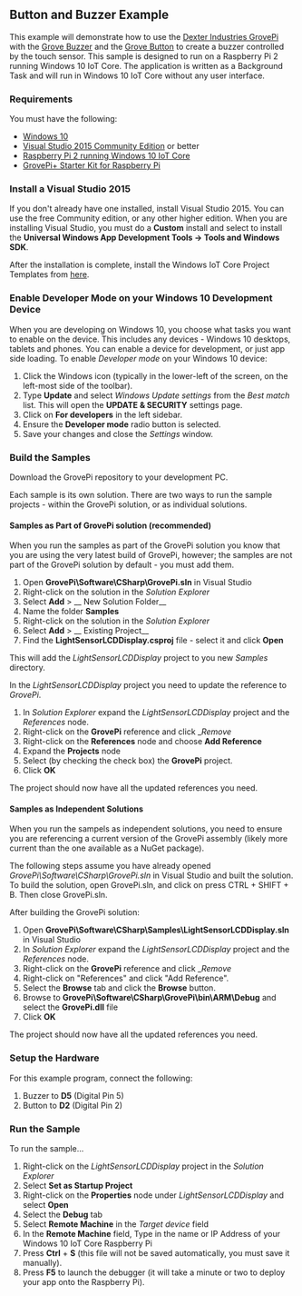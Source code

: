## **Button and Buzzer Example**
This example will demonstrate how to use the [Dexter Industries GrovePi](http://www.dexterindustries.com/grovepi-starter-kit/) with the [Grove Buzzer](http://www.dexterindustries.com/shop/grove-buzzer/) and the  [Grove Button](http://www.dexterindustries.com/shop/grove-button/) to create a buzzer controlled by the touch sensor. This sample is designed to run on a Raspberry Pi 2 running Windows 10 IoT Core. The application is written as a Background Task and will run in Windows 10 IoT Core without any user interface.

### Requirements
You must have the following:

- [Windows 10](https://www.microsoft.com/windows/)
- [Visual Studio 2015 Community Edition](https://www.visualstudio.com/) or better
- [Raspberry Pi 2 running Windows 10 IoT Core](http://ms-iot.github.io/content/en-US/win10/RPI.htm)
- [GrovePi+ Starter Kit for Raspberry Pi](http://www.dexterindustries.com/grovepi-starter-kit/)

### Install a Visual Studio 2015
If you don't already have one installed, install Visual Studio 2015. You can use the free Community edition, or any other higher edition. When you are installing Visual Studio, you must do a __Custom__ install and select to install the __Universal Windows App Development Tools -> Tools and Windows SDK__. 

After the installation is complete, install the Windows IoT Core Project Templates from [here](https://visualstudiogallery.msdn.microsoft.com/55b357e1-a533-43ad-82a5-a88ac4b01dec).

### Enable Developer Mode on your Windows 10 Development Device
When you are developing on Windows 10, you choose what tasks you want to enable on the device. This includes any devices - Windows 10 desktops, tablets and phones. You can enable a device for development, or just app side loading. To enable _Developer mode_ on your Windows 10 device:

1. Click the Windows icon (typically in the lower-left of the screen, on the left-most side of the toolbar). 
2. Type __Update__ and select _Windows Update settings_ from the _Best match_ list. This will open the __UPDATE & SECURITY__ settings page. 
3. Click on __For developers__ in the left sidebar.
4. Ensure the __Developer mode__ radio button is selected.
5. Save your changes and close the _Settings_ window.  

### Build the Samples
Download the GrovePi repository to your development PC.

Each sample is its own solution. There are two ways to run the sample projects - within the GrovePi solution, or as individual solutions.

#### Samples as Part of GrovePi solution (recommended)
When you run the samples as part of the GrovePi solution you know that you are using the very latest build of GrovePi, however; the samples are not part of the GrovePi solution by default - you must add them.

1. Open __GrovePi\Software\CSharp\GrovePi.sln__ in Visual Studio
2. Right-click on the solution in the _Solution Explorer_
3. Select __Add__ > __ New Solution Folder__
4. Name the folder __Samples__
5. Right-click on the solution in the _Solution Explorer_
6. Select __Add__ > __ Existing Project__
7. Find the __LightSensorLCDDisplay.csproj__ file - select it and click __Open__

This will add the _LightSensorLCDDisplay_ project to you new _Samples_ directory.

In the _LightSensorLCDDisplay_ project you need to update the reference to _GrovePi_.

1. In _Solution Explorer_ expand the _LightSensorLCDDisplay_ project and the _References_ node.
2. Right-click on the __GrovePi__ reference and click __Remove_
3. Right-click on the __References__ node and choose __Add Reference__
4. Expand the __Projects__ node
5. Select (by checking the check box) the __GrovePi__ project.
6. Click __OK__

The project should now have all the updated references you need. 

#### Samples as Independent Solutions
When you run the sampels as independent solutions, you need to ensure you are referencing a current version of the GrovePi assembly (likely more current than the one available as a NuGet package). 

The following steps assume you have already opened _GrovePi\Software\CSharp\GrovePi.sln_ in Visual Studio and built the solution.  To build the solution, open GrovePi.sln, and click on press CTRL + SHIFT + B.  Then close GrovePi.sln.

After building the GrovePi solution:
1. Open __GrovePi\Software\CSharp\Samples\LightSensorLCDDisplay.sln__ in Visual Studio
2. In _Solution Explorer_ expand the _LightSensorLCDDisplay_ project and the _References_ node.
3. Right-click on the __GrovePi__ reference and click __Remove_
4. Right-click on "References" and click "Add Reference".  
5. Select the __Browse__ tab and click the __Browse__ button.
6. Browse to __GrovePi\Software\CSharp\GrovePi\bin\ARM\Debug__ and select the __GrovePi.dll__ file
7. Click __OK__

The project should now have all the updated references you need. 

### Setup the Hardware
For this example program, connect the following:

1. Buzzer to __D5__ (Digital Pin 5)
2. Button to __D2__ (Digital Pin 2)

### Run the Sample
To run the sample... 

1. Right-click on the _LightSensorLCDDisplay_ project in the _Solution Explorer_
2. Select __Set as Startup Project__
3. Right-click on the __Properties__ node under _LightSensorLCDDisplay_ and select __Open__
4. Select the __Debug__ tab
5. Select __Remote Machine__ in the _Target device_ field
6. In the __Remote Machine__ field, Type in the name or IP Address of your Windows 10 IoT Core Raspberry Pi
7. Press __Ctrl__ + __S__ (this file will not be saved automatically, you must save it manually).
8. Press __F5__ to launch the debugger (it will take a minute or two to deploy your app onto the Raspberry Pi).
